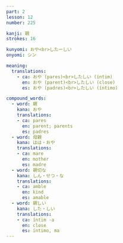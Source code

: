 ```yaml
---
part: 2
lesson: 12
number: 225

kanji: 親
strokes: 16

kunyomi: おや<br>したーしい
onyomi: シン

meaning:
  translations:
    - ca: おや (pares)<br>したしい (íntim)
      en: おや (parent)<br>したしい (close)
      es: おや (padres)<br>したしい (íntimo)

compound_words:
  - word: 親
    kana: おや
    translations:
    - ca: pares
      en: parent; parents
      es: padres
  - word: 母親
    kana: はは・おや
    translations:
    - ca: mare
      en: mother
      es: madre
  - word: 親切な
    kana: しん・せつ・な
    translations:
    - ca: amble
      en: kind
      es: amable
  - word: 親しい
    kana: した・しい
    translations:
    - ca: íntim -a
      en: close
      es: íntimo, ma
---
```

